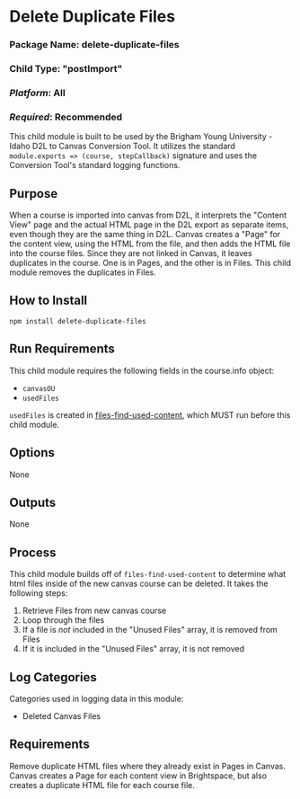 # Delete Duplicate Files
### Package Name: delete-duplicate-files
### Child Type: "postImport"
### *Platform*: All
### *Required*: Recommended

This child module is built to be used by the Brigham Young University - Idaho D2L to Canvas Conversion Tool. It utilizes the standard `module.exports => (course, stepCallback)` signature and uses the Conversion Tool's standard logging functions.

## Purpose
When a course is imported into canvas from D2L, it interprets the "Content View" page and the actual HTML page in the D2L export as separate items, even though they are the same thing in D2L. Canvas creates a "Page" for the content view, using the HTML from the file, and then adds the HTML file into the course files. Since they are not linked in Canvas, it leaves duplicates in the course. One is in Pages, and the other is in Files. This child module removes the duplicates in Files.

## How to Install
```
npm install delete-duplicate-files
```

## Run Requirements
This child module requires the following fields in the course.info object:
* `canvasOU`
* `usedFiles`

`usedFiles` is created in [files-find-used-content](https://github.com/byuitechops/files-find-used-content), which MUST run before this child module.

## Options
None

## Outputs
None

## Process
This child module builds off of `files-find-used-content` to determine what html files inside of the new canvas course can be deleted. It takes the following steps:

1. Retrieve Files from new canvas course
2. Loop through the files
3. If a file is *not* included in the "Unused Files" array, it is removed from Files
4. If it is included in the "Unused Files" array, it is not removed

## Log Categories
Categories used in logging data in this module:
- Deleted Canvas Files

## Requirements
Remove duplicate HTML files where they already exist in Pages in Canvas. Canvas creates a Page for each content view in Brightspace, but also creates a duplicate HTML file for each course file. 